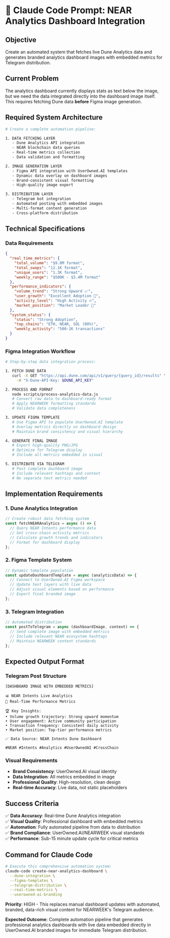 # 🤖 Claude Code Prompt: NEAR Analytics Dashboard Integration

## **Objective**
Create an automated system that fetches live Dune Analytics data and generates branded analytics dashboard images with embedded metrics for Telegram distribution.

## **Current Problem**
The analytics dashboard currently displays stats as text below the image, but we need the data integrated directly into the dashboard image itself. This requires fetching Dune data **before** Figma image generation.

## **Required System Architecture**

```bash
# Create a complete automation pipeline:

1. DATA FETCHING LAYER
   - Dune Analytics API integration
   - NEAR blockchain data queries
   - Real-time metrics collection
   - Data validation and formatting

2. IMAGE GENERATION LAYER  
   - Figma API integration with UserOwned.AI templates
   - Dynamic data overlay on dashboard images
   - Brand-consistent visual formatting
   - High-quality image export

3. DISTRIBUTION LAYER
   - Telegram bot integration
   - Automated posting with embedded images
   - Multi-format content generation
   - Cross-platform distribution
```

## **Technical Specifications**

### **Data Requirements**
```json
{
  "real_time_metrics": {
    "total_volume": "$9.8M format",
    "total_swaps": "12.1K format", 
    "unique_users": "1.3K format",
    "weekly_range": "$500K - $3.4M format"
  },
  "performance_indicators": {
    "volume_trend": "Strong Upward 📈",
    "user_growth": "Excellent Adoption 🚀",
    "activity_level": "High Activity 🔥",
    "market_position": "Market Leader 👑"
  },
  "system_status": {
    "status": "Strong Adoption",
    "top_chains": "ETH, NEAR, SOL (80%)",
    "weekly_activity": "500-1K transactions"
  }
}
```

### **Figma Integration Workflow**
```bash
# Step-by-step data integration process:

1. FETCH DUNE DATA
   curl -X GET "https://api.dune.com/api/v1/query/{query_id}/results" \
     -H "X-Dune-API-Key: $DUNE_API_KEY"

2. PROCESS AND FORMAT
   node scripts/process-analytics-data.js
   # Convert raw data to dashboard-ready format
   # Apply NEARWEEK formatting standards
   # Validate data completeness

3. UPDATE FIGMA TEMPLATE
   # Use Figma API to populate UserOwned.AI template
   # Overlay metrics directly on dashboard design
   # Maintain brand consistency and visual hierarchy

4. GENERATE FINAL IMAGE
   # Export high-quality PNG/JPG
   # Optimize for Telegram display
   # Include all metrics embedded in visual

5. DISTRIBUTE VIA TELEGRAM
   # Post complete dashboard image
   # Include relevant hashtags and context
   # No separate text metrics needed
```

## **Implementation Requirements**

### **1. Dune Analytics Integration**
```javascript
// Create robust data fetching system
const fetchNEARAnalytics = async () => {
  // Query NEAR Intents performance data
  // Get cross-chain activity metrics  
  // Calculate growth trends and indicators
  // Format for dashboard display
};
```

### **2. Figma Template System**
```javascript
// Dynamic template population
const updateDashboardTemplate = async (analyticsData) => {
  // Connect to UserOwned.AI Figma workspace
  // Update text layers with live data
  // Adjust visual elements based on performance
  // Export final branded image
};
```

### **3. Telegram Integration**
```javascript
// Automated distribution
const postToTelegram = async (dashboardImage, context) => {
  // Send complete image with embedded metrics
  // Include relevant NEAR ecosystem hashtags
  // Maintain NEARWEEK content standards
};
```

## **Expected Output Format**

### **Telegram Post Structure**
```
[DASHBOARD IMAGE WITH EMBEDDED METRICS]

📊 NEAR Intents Live Analytics
🎯 Real-Time Performance Metrics

🏆 Key Insights:
• Volume growth trajectory: Strong upward momentum
• User engagement: Active community participation  
• Transaction frequency: Consistent daily activity
• Market position: Top-tier performance metrics

✅ Data Source: NEAR Intents Dune Dashboard

#NEAR #Intents #Analytics #UserOwnedAI #CrossChain
```

### **Visual Requirements**
- **Brand Consistency**: UserOwned.AI visual identity
- **Data Integration**: All metrics embedded in image
- **Professional Quality**: High-resolution, clean design
- **Real-time Accuracy**: Live data, not static placeholders

## **Success Criteria**

✅ **Data Accuracy**: Real-time Dune Analytics integration  
✅ **Visual Quality**: Professional dashboard with embedded metrics  
✅ **Automation**: Fully automated pipeline from data to distribution  
✅ **Brand Compliance**: UserOwned.AI/NEARWEEK visual standards  
✅ **Performance**: Sub-15 minute update cycle for critical metrics  

## **Command for Claude Code**

```bash
# Execute this comprehensive automation system:
claude-code create-near-analytics-dashboard \
  --dune-integration \
  --figma-templates \
  --telegram-distribution \
  --real-time-metrics \
  --userowned-ai-branding
```

**Priority**: HIGH - This replaces manual dashboard updates with automated, branded, data-rich visual content for NEARWEEK's Telegram audience.

**Expected Outcome**: Complete automation pipeline that generates professional analytics dashboards with live data embedded directly in UserOwned.AI branded images for immediate Telegram distribution.